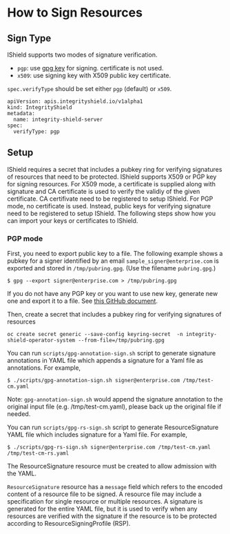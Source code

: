 # How to Sign Resources

## Sign Type

IShield supports two modes of signature verification.
- `pgp`: use [gpg key](https://www.gnupg.org/index.html) for signing. certificate is not used.
- `x509`: use signing key with X509 public key certificate.

`spec.verifyType` should be set either `pgp` (default) or `x509`.

```
apiVersion: apis.integrityshield.io/v1alpha1
kind: IntegrityShield
metadata:
  name: integrity-shield-server
spec:
  verifyType: pgp
```

## Setup

IShield requires a secret that includes a pubkey ring for verifying signatures of resources that need to be protected.  IShield supports X509 or PGP key for signing resources. For X509 mode, a certificate is supplied along with signature and CA certificate is used to verify the validiy of the given certificate. CA certifivate need to be registered to setup IShield. For PGP mode, no certificate is used. Instead, public keys for verifying signature need to be registered to setup IShield. The following steps show how you can import your keys or certificates to IShield.

### PGP mode

First, you need to export public key to a file. The following example shows a pubkey for a signer identified by an email `sample_signer@enterprise.com` is exported and stored in `/tmp/pubring.gpg`. (Use the filename `pubring.gpg`.)

```
$ gpg --export signer@enterprise.com > /tmp/pubring.gpg
```

If you do not have any PGP key or you want to use new key, generate new one and export it to a file. See [this GitHub document](https://docs.github.com/en/free-pro-team@latest/github/authenticating-to-github/generating-a-new-gpg-key).

Then, create a secret that includes a pubkey ring for verifying signatures of resources

```
oc create secret generic --save-config keyring-secret  -n integrity-shield-operator-system --from-file=/tmp/pubring.gpg
```

You can run `scripts/gpg-annotation-sign.sh` script to generate signature annotations in YAML file which appends a signature for a Yaml file as annotations. For example,

```
$ ./scripts/gpg-annotation-sign.sh signer@enterprise.com /tmp/test-cm.yaml
```

Note:  `gpg-annotation-sign.sh` would append the signature annotation to the original input file (e.g.  /tmp/test-cm.yaml), please back up the original file if needed.

You can run `scripts/gpg-rs-sign.sh` script to generate ResourceSignature YAML file which includes signature for a Yaml file. For example,

```
$ ./scripts/gpg-rs-sign.sh signer@enterprise.com /tmp/test-cm.yaml /tmp/test-cm-rs.yaml
```

The ResourceSignature resource must be created to allow admission with the YAML.

`ResourceSignature` resource has a `message` field which refers to the encoded content of a resource file to be signed. A resource file may include a specification for single resource or multiple resources. A signature is generated for the entire YAML file, but it is used to verify when any resources are verified with the signature if the resource is to be protected according to ResourceSigningProfile (RSP).

